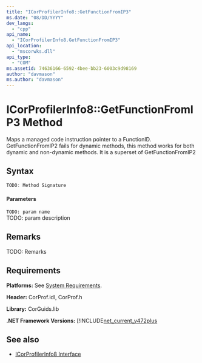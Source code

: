 ```yaml
---
title: "ICorProfilerInfo8::GetFunctionFromIP3"
ms.date: "08/DD/YYYY"
dev_langs: 
  - "cpp"
api_name: 
  - "ICorProfilerInfo8.GetFunctionFromIP3"
api_location: 
  - "mscorwks.dll"
api_type: 
  - "COM"
ms.assetid: 74636166-6592-4bee-bb23-6003c9d98169
author: "davmason"
ms.author: "davmason"
---
```

# ICorProfilerInfo8::GetFunctionFromIP3 Method
  
  Maps a managed code instruction pointer to a FunctionID.  GetFunctionFromIP2 fails for dynamic methods, this method works for both dynamic and non-dynamic methods. It is a superset of GetFunctionFromIP2    
  
## Syntax  
  
```cpp
TODO: Method Signature
```  
  
#### Parameters  
 `TODO: param name`  
 TODO: param description  
  
## Remarks  
 TODO: Remarks  

## Requirements  
 **Platforms:** See [System Requirements](../../../../docs/framework/get-started/system-requirements.md).  
  
 **Header:** CorProf.idl, CorProf.h  
  
 **Library:** CorGuids.lib  
  
 **.NET Framework Versions:** [!INCLUDE[net_current_v472plus](../../../../includes/net-current-v472plus.md)  
  
## See also
- [ICorProfilerInfo8 Interface](../../../../docs/framework/unmanaged-api/profiling/icorprofilerinfo8-interface.md)

